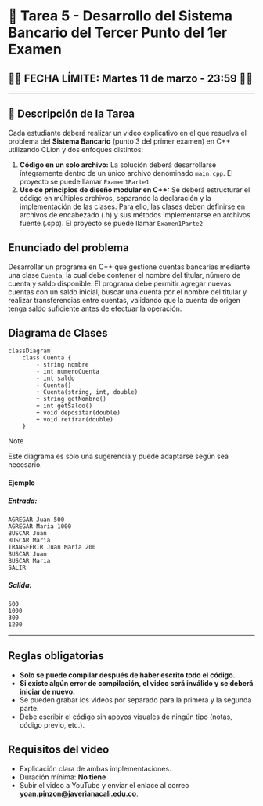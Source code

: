 # **🧮 Tarea 5 - Desarrollo del Sistema Bancario del Tercer Punto del 1er Examen**

## **📢🚨 FECHA LÍMITE: Martes 11 de marzo - 23:59 🚨📢** <!-- omit in toc -->

---

## **📖 Descripción de la Tarea** <!-- omit in toc -->

Cada estudiante deberá realizar un video explicativo en el que resuelva el problema del **Sistema Bancario** (punto 3 del primer examen) en C++ utilizando CLion y dos enfoques distintos:

1. **Código en un solo archivo:** La solución deberá desarrollarse íntegramente dentro de un único archivo denominado `main.cpp`. El proyecto se puede llamar `Examen1Parte1`
2. **Uso de principios de diseño modular en C++:** Se deberá estructurar el código en múltiples archivos, separando la declaración y la implementación de las clases. Para ello, las clases deben definirse en archivos de encabezado (.h) y sus métodos implementarse en archivos fuente (.cpp). El proyecto se puede llamar `Examen1Parte2`

## **Enunciado del problema**
Desarrollar un programa en C++ que gestione cuentas bancarias mediante una clase `Cuenta`, la cual debe contener el nombre del titular, número de cuenta y saldo disponible. El programa debe permitir agregar nuevas cuentas con un saldo inicial, buscar una cuenta por el nombre del titular y realizar transferencias entre cuentas, validando que la cuenta de origen tenga saldo suficiente antes de efectuar la operación.

## **Diagrama de Clases**


```mermaid
classDiagram
    class Cuenta {
        - string nombre
        - int numeroCuenta
        - int saldo
        + Cuenta()
        + Cuenta(string, int, double)
        + string getNombre()
        + int getSaldo()
        + void depositar(double)
        + void retirar(double)
    }
```

> [!NOTE]
>
> Este diagrama es solo una sugerencia y puede adaptarse según sea necesario.
> 
#### **Ejemplo**<!-- omit in toc -->

##### Entrada:  <!-- omit in toc -->
```
AGREGAR Juan 500  
AGREGAR Maria 1000
BUSCAR Juan
BUSCAR Maria
TRANSFERIR Juan Maria 200
BUSCAR Juan
BUSCAR Maria
SALIR
```  

##### Salida:  <!-- omit in toc -->
```
500
1000
300
1200
```  
---

## **Reglas obligatorias**
- **Solo se puede compilar después de haber escrito todo el código.**
- **Si existe algún error de compilación, el video será inválido y se deberá iniciar de nuevo.**
- Se pueden grabar los videos por separado para la primera y la segunda parte.
- Debe escribir el código sin apoyos visuales de ningún tipo (notas, código previo, etc.).

## **Requisitos del video**
- Explicación clara de ambas implementaciones.
- Duración mínima: **No tiene** 
- Subir el video a YouTube y enviar el enlace al correo **yoan.pinzon@javerianacali.edu.co**.

